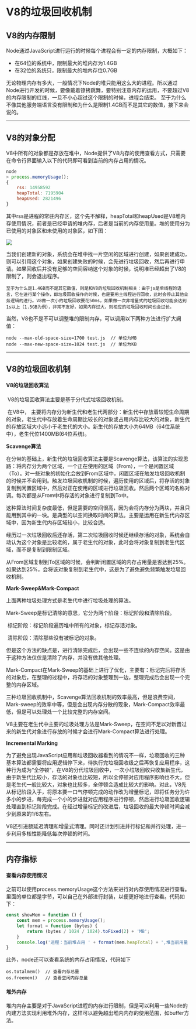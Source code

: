 #  V8的垃圾回收机制

## V8的内存限制

Node通过JavaScript进行运行的时候每个进程会有一定的内存限制，大概如下：

- 在64位的系统中，限制最大的堆内存为1.4GB
- 在32位的系统只，限制最大的堆内存位0.7GB

无论物理内存有多大，一般情况下Node的堆只能用这么大的进程。所以通过Node进行开发的时候，要像戴着镣铐跳舞，要特别注意内存的运用，不要超过V8的内存限制的红线，一旦不小心超过这个限制的时候，进程会结束。 至于为什么不像其他服务端语言没有限制和为什么是限制1.4GB而不是其它的数值，接下来会说的。

------

## V8的对象分配

V8中所有的对象都是存放在堆中，Node提供了V8内存的使用查看方式，只需要在命令行界面输入以下的代码即可看到当前的内存占用的情况。

```javascript
node
> process.memoryUsage();
{
    rss: 14958592
    heapTotal: 7195904
    heapUsed: 2821496
}
```

​	其中rss是进程的常驻内存区，这个先不解释，heapTotal和heapUsed是V8堆内存使用情况，前者是已经申请的堆内存，后者是当前的内存使用量。堆的使用分为已使用的对象区和未使用的对象区，如下图：

![](C:\Users\Administrator\Desktop\堆内存情况.png)

​	当我们创建新的对象，系统会在堆中找一片空闲的区域进行创建，如果创建成功，则可以引用这个对象，如果创建失败的时候，会先进行垃圾回收，然后再进行申请。如果回收后并没有足够的空间容纳这个对象的时候，说明堆已经超出了V8的限制了，则会退出程序。

 	至于为什么是1.4GB而不是其它数值，则是和V8的垃圾回收机制相关：由于js是单线程的语言，它在进行某个操作，即垃圾回收操作的时候，也是要用主线程进行回收，此时会停止其他业务逻辑的进行。V8做一次小的垃圾回收要花50ms，如果做一次非增量式的垃圾回收可能会达到1s以上（1.5GB为例），非常不友好，如果内存过大，则相应的垃圾回收时间也会过长。

​	当然，V8也不是不可以调整堆的限制内存，可以调用以下两种方法进行扩大阙值：

```
node --max-old-space-size=1700 test.js  // 单位为MB
node --max-new-space-size=1024 test.js  // 单位为KB
```

------

## V8的垃圾回收机制

#### V8的垃圾回收算法

​	V8的垃圾回收算法主要是基于分代式垃圾回收机制。

​	在V8中， 主要将内存分为新生代和老生代两部分：新生代中存放着较短生命周期的对象，老生代中存放着生命周期比较长的对象或占用内存比较大的对象，新生代的存放区域大小远小于老生代的大小。新生代的存放大小为64MB（64位系统中），老生代位1400MB(64位系统)。

**Scavenge算法**

​	在分带的基础上，新生代的垃圾回收算法主要是Scavenge算法，该算法的实现思路：将内存分为两个区域，一个正在使用的区域（From），一个是闲置区域（To）。对一些对象的初始化会放到From区域中，闲置区域在触发垃圾回收机制的时候并不会用到。触发垃圾回收机制的时候，遍历使用的区域后，将存活的对象复制到闲置区域中，然后对正在使用的区域进行垃圾回收。然后两个区域的名称对调。每次都是从From中将存活的对象进行复制到To中。

​	这种算法时间复杂度最低，但是需要的空间很高，因为会将内存分为两块，并且只能用到其中的一块。是典型的以空间换取时间的算法。主要是运用在新生代内存区域中，因为新生代内存区域较小，比较合适。

​	经历过一次垃圾回收后还存活，第二次垃圾回收时候还继续存活的对象，系统会自动认为这个对象是比较老的，属于老生代的对象，此时会将对象复制到老生代区域，而不是复制到限制区域。

​	从From区域复制到To区域的时候，会判断闲置区域的内存占用量是否达到25%。如果达到25%，会将该对象复制到老生代中，这是为了避免避免频繁触发垃圾回收机制。

**Mark-Sweep&Mark-Compact**

上面两种垃圾处理方式是老生代中进行垃圾处理的算法。

Mark-Sweep是标记清除的意思，它分为两个阶段：标记阶段和清除阶段。

​	标记阶段：标记阶段遍历堆中所有的对象，标记存活对象。

​	清除阶段：清除那些没有被标记的对象。

但是这个方法的缺点是，进行清除完成后，会出现一些不连续的内存空间。这是由于这种方法仅仅是清除了内存，并没有做其他处理。

Mark-Compact在Mark-Sweep的基础上进行了优化，主要有：标记完后将存活的对象后，在整理的过程中，将存活的对象整理到一边，整理完成后会出现一个完整的内存区域。

三种垃圾回收机制中，Scavenge算法回收机制的效率最高，但是浪费空间，Mark-sweep的效率中等，但是会出现内存分散的现象，Mark-Compact效率最低，但是可以处理处一个比较完整的内存空间。

V8主要在老生代中主要的垃圾处理方法是Mark-Sweep，在空间不足以对新晋过来的新生代对象进行存放的时候才会进行Mark-Compact算法进行处理。

**Incremental Marking**

​	为了避免出现JavaScript应用和垃圾回收器看到的情况不一样，垃圾回收的三种基本算法都需要将应用逻辑停下来，待执行完垃圾回收级之后再恢复应用程序，这种行为成为“全停顿”，在V8的分代垃圾回收中，一次小垃圾回收只收集新生代，由于新生代比较小，存活的对象也比较短，所以全停顿对应用程序影响也不大，但是老生代一般比较大，对象也比较多，全停顿会造成比较大的影响。对此，V8先从标记阶段入手，将原本要一口气停顿完成的动作改为增量标记，即将任务分为许多小的步进，每完成一个小的步进就对应用程序进行停顿，然后进行垃圾回收逻辑处理直到标记阶段完成。在经过增量标记的改进后，垃圾回收的最大停顿时间会减少到原来的1/6左右。

​	V8还引进额延迟清理和增量式清理。同时还计划引进并行标记和并行处理，进一步利用多核性能降低每次停顿的时间。

------

## 内存指标

#### 查看内存使用情况

​	之前可以使用process.memoryUsage这个方法来进行对内存使用情况进行查看。里面的单位都是字节，可以自己在外部进行封装，以便更好地进行查看。代码如下：

```javascript
const showMem = function () {
    const mem = process.memoryUsage();
    let format = function (bytes) {
        return (bytes / 1024 / 1024).toFixed(2) + 'MB';
    }
    console.log('进程：当前堆占用 ' + format(mem.heapTotal) + ',堆当前用量 ' + format(mem.heapUsed) + '，常驻内存部分用量' + format(mem.rss));
}
```

此外，node还可以查看系统的内存占用情况，代码如下

```
os.totalmem()  // 查看内存总量
os.freemem()   // 查看空闲内存总量
```

#### 堆外内存

​	堆内内存主要是对于JavaScript进程的内存进行限制，但是可以利用一些Node的内建方法实现利用堆外内存，这样可以避免超出堆内内存的使用范围，如buffer方法。

